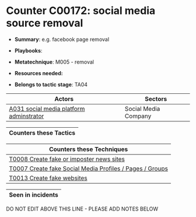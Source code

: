 # Counter C00172: social media source removal

* **Summary**: e.g. facebook page removal

* **Playbooks**: 

* **Metatechnique**: M005 - removal

* **Resources needed:** 

* **Belongs to tactic stage**: TA04


| Actors | Sectors |
| ------ | ------- |
| [A031 social media platform adminstrator](../actors/A031.md) | Social Media Company |



| Counters these Tactics |
| ---------------------- |



| Counters these Techniques |
| ------------------------- |
| [T0008 Create fake or imposter news sites](../techniques/T0008.md) |
| [T0007 Create fake Social Media Profiles / Pages / Groups](../techniques/T0007.md) |
| [T0013 Create fake websites](../techniques/T0013.md) |



| Seen in incidents |
| ----------------- |


DO NOT EDIT ABOVE THIS LINE - PLEASE ADD NOTES BELOW